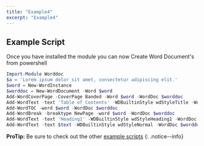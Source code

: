 ```yaml
---
title: "Example4"
excerpt: "Example4"
---
```


## Example Script

Once you have installed the module you can now Create Word Document's from powershell

```powershell
Import-Module Worddoc 
$a = 'Lorem ipsum dolor sit amet, consectetur adipiscing elit.' 
$word = New-WordInstance 
$worddoc = New-WordDocument -Word $word
Add-WordCoverPage -CoverPage Banded -Word $word -WordDoc $worddoc 
Add-WordText -text 'Table of Contents' -WDBuiltinStyle wdStyleTitle -WordDoc $worddoc 
Add-WordTOC -word $word -WordDoc $worddoc 
Add-WordBreak -breaktype NewPage -word $word -WordDoc $worddoc 
Add-WordText -text 'Heading1' -WDBuiltinStyle wdStyleHeading1 -WordDoc $worddoc
Add-WordText -text $text -WDBuiltinStyle wdStyleNormal -WordDoc $worddoc #WordDoc
```

**ProTip:** Be sure to check out the other [example scripts](/worddoc/scripts/) 
{: .notice--info}
